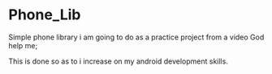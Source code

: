 # Phone_Lib
Simple phone library i am going to do as a practice project from a video
God help me;

This is done so as to i increase on my android development skills.
